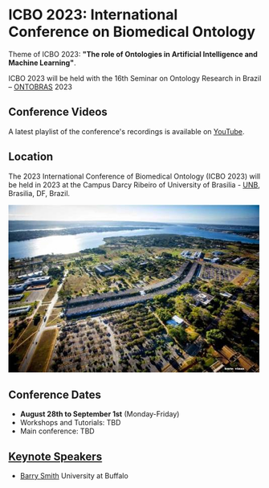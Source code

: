 # ICBO 2023: International Conference on Biomedical Ontology

Theme of ICBO 2023: **"The role of Ontologies in Artificial Intelligence and Machine Learning"**.

ICBO 2023 will be held with the 16th Seminar on Ontology Research in Brazil – [ONTOBRAS](https://www.inf.ufrgs.br/ontobras/) 2023 

## Conference Videos

A latest playlist of the conference's recordings is available on [YouTube](https://www.youtube.com/channel/UCUT0MwXxAFnekhsSJVmHTJw/playlists).  

<!-- ## Conference Feedback

This year's ICBO conference has ended. See this [PDF](survey/ICBO2022-survey-results-final.pdf) to see participant feedback. -->

## Location 

The 2023 International Conference of Biomedical Ontology (ICBO 2023) will be held in 2023 at the Campus Darcy Ribeiro of University of Brasilia - [UNB](https://international.unb.br), Brasilia, DF, Brazil.

![UnB](./images/unb-1.jpg)

## Conference Dates
- **August 28th to September 1st** (Monday-Friday)
- Workshops and Tutorials: TBD
- Main conference: TBD  

## [Keynote Speakers](keynote-speakers.md)
- [Barry Smith](https://www.buffalo.edu/cas/philosophy/faculty/faculty_directory/smith-b.html) University at Buffalo 

